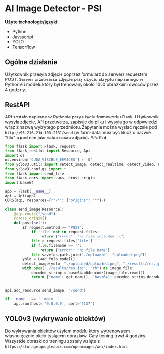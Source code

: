 # AI Image Detector - PSI
**Użyte technologie/języki:**
* Python
* Javascript
* YOLO
* Tensorflow


Ogólne działanie
-----------------
Użytkownik przesyła zdjęcie poprzez formularz do serwera requestem POST. Serwer przetwarza zdjęcie przy użyciu skryptu napisanego w Pythonie i modelu który był trenowany około 1000 obrazkami owoców przez 4 godziny.

RestAPI
--------
API zostało napisane w Pythonie przy użyciu frameworku Flask. Użytkownik wysyła zdjęcie, API przetwarza, zapisuje do pliku i wysyła go w odpowiedzi wraz z nazwą wykrytego przedmiotu. Zapytanie można wysłać ręcznie pod `http://95.216.210.103:2137/send` (w form-data musi być klucz o nazwie "file" a pod nim jako value nasze zdjęcie).
###Kod
```python
from flask import Flask, request
from flask_restful import Resource, Api
import os
os.environ['CUDA_VISIBLE_DEVICES'] = '0'
from yolov3.utils import detect_image, detect_realtime, detect_video, Load_Yolo_model, detect_video_realtime_mp, get_name
from yolov3.configs import *
from flask import send_file
from flask_cors import CORS, cross_origin
import base64

app = Flask(__name__)
api = Api(app)
CORS(app, resources={r"/*": {"origins": "*"}})

class send_image(Resource):
    @app.route("/send")
    @cross_origin()
    def post(self):
        if request.method == 'POST':
            if 'file' not in request.files:
                return {"error": "no file included :("}
            file = request.files['file']
            if file.filename == '':
                return {"error": "no file name"}
            file.save(os.path.join("./uploaded", "uploaded.png"))
        yolo = Load_Yolo_model()
        detect_image(yolo, "./uploaded/uploaded.png", "./results/res.jpg", input_size=YOLO_INPUT_SIZE, show=False, CLASSES=TEST_CLASSES, rectangle_colors=(255, 0, 0))
        with open("./results/res.jpg", "rb") as image_file:
            encoded_string = base64.b64encode(image_file.read())
            return {"name": get_name(), "base64": encoded_string.decode("utf-8")}


api.add_resource(send_image, '/send')

if __name__ == '__main__':
    app.run(host= '0.0.0.0', port='2137')
```

YOLOv3 (wykrywanie obiektów)
------------
Do wykrywania obiektów użyłem modelu który wytrenowałem własnoręcznie około tysiącem obrazków. Cały trening trwał 4 godziny. Wszystkie obrazki do treningu zostały wzięte z ```https://storage.googleapis.com/openimages/web/index.html```.
